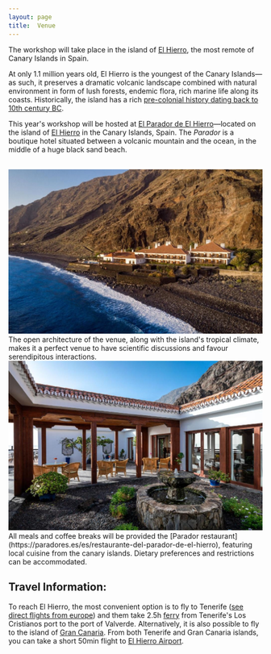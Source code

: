 ```yaml
---
layout: page
title:  Venue
---
```


The workshop will take place in the island of [El Hierro](https://maps.app.goo.gl/TBWtvi2AZKgZtsJE6), the most remote of Canary Islands in Spain.

At only 1.1 million years old, El Hierro is the youngest of the Canary Islands—as such, it preserves a dramatic volcanic landscape combined with natural environment in form of lush forests, endemic flora, rich marine life along its coasts. Historically, the island has a rich [pre-colonial history dating back to 10th century BC](https://en.wikipedia.org/wiki/Pre-colonial_history_of_the_Canary_Islands).

This year's workshop will be hosted at [El Parador de El Hierro](https://paradores.es/en/parador-de-el-hierro)—located on the island of [El Hierro](https://maps.app.goo.gl/TBWtvi2AZKgZtsJE6) in the Canary Islands, Spain. The *Parador* is a boutique hotel situated between a volcanic mountain and the ocean, in the middle of a huge black sand beach. 



<br>
<img src="/assets/images/venue/parador3.jpg" class="venue-image" alt="El Parador de El Hierro exterior view"/>


<br>
The open architecture of the venue, along with the island's tropical climate, makes it a perfect venue to have scientific discussions and favour serendipitous interactions.

<br>
<img src="/assets/images/venue/parador2.jpg" class="venue-image" alt="El Parador de El Hierro interior architecture"/>

<br>
All meals and coffee breaks will be provided the [Parador restaurant](https://paradores.es/es/restaurante-del-parador-de-el-hierro), featuring local cuisine from the canary islands. Dietary preferences and restrictions can be accommodated.



## Travel Information:

To reach El Hierro, the most convenient option is to fly to Tenerife ([see direct flights from europe](https://www.flightconnections.com/flights-to-tenerife-reina-sof%C3%ADa-tfs)) and them take 2.5h [ferry](https://www.ferryscanner.com/en/ferry-routes/ferry-tenerife-all-ports-valverde-el-hierro?tripType=oneWay) from 
Tenerife's Los Cristianos port to the port of Valverde. 
Alternatively, it is also possible to fly to the island of [Gran Canaria](https://www.flightconnections.com/flights-to-gran-canaria-las-palmas-lpa). From both Tenerife and Gran Canaria islands, you can take a short 50min flight to [El Hierro Airport](https://www.flightconnections.com/flights-to-valverde-vde).
